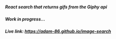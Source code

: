 ##### React search that returns gifs from the Giphy api

##### Work in progress...

##### Live link: https://adam-86.github.io/image-search
